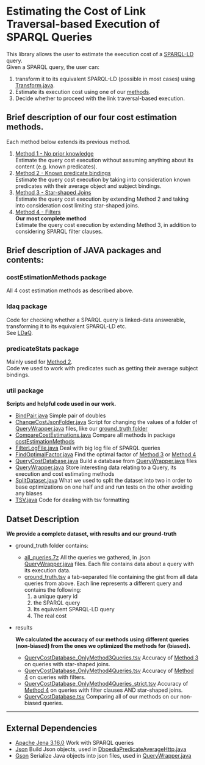 # Estimating the Cost of Link Traversal-based Execution of SPARQL Queries

This library allows the user to estimate the execution cost of a
[SPARQL-LD](https://github.com/anskl/sparql-ld) query.\
Given a SPARQL query, the user can:
1. transform it to its equivalent SPARQL-LD (possible in most cases) using
   [Transform.java](src/main/java/gr/forth/ics/isl/LDaQ/CostEstimator/ldaq/Transform.java).
2. Estimate its execution cost using one of our
   [methods](src/main/java/gr/forth/ics/isl/LDaQ/CostEstimator/costEstimationMethods).
3. Decide whether to proceed with the link traversal-based execution.


## Brief description of our four cost estimation methods.
Each method below extends its previous method.
1. [Method 1 - No prior knowledge](src/main/java/gr/forth/ics/isl/LDaQ/CostEstimator/costEstimationMethods/Method1_noKnowledgeCostEst.java) \
    Estimate the query cost execution without assuming anything about
    its content (e.g. known predicates).
2. [Method 2 - Known predicate bindings](src/main/java/gr/forth/ics/isl/LDaQ/CostEstimator/costEstimationMethods/Method2_predicatesDataCostEst.java) \
    Estimate the query cost execution by taking into consideration known
    predicates with their average object and subject bindings.
3. [Method 3 - Star-shaped Joins](src/main/java/gr/forth/ics/isl/LDaQ/CostEstimator/costEstimationMethods/Method3_starShapedJoin.java) \
    Estimate the query cost execution by extending Method 2 and taking
    into consideration cost limiting star-shaped joins.
4. [Method 4 - Filters](src/main/java/gr/forth/ics/isl/LDaQ/CostEstimator/costEstimationMethods/Method4_filter.java) \
    **Our most complete method** \
    Estimate the query cost execution by extending Method 3, in addition to
    considering SPARQL filter clauses.


## Brief description of JAVA packages and contents:

### costEstimationMethods package
All 4 cost estimation methods as described above.

### ldaq package
Code for checking whether a SPARQL query is linked-data answerable,
transforming it to its equivalent SPARQL-LD etc. \
See [LDaQ](https://github.com/fafalios/LDaQ).

### predicateStats package
Mainly used for [Method 2](src/main/java/gr/forth/ics/isl/LDaQ/CostEstimator/costEstimationMethods/Method2_predicatesDataCostEst.java). \
Code we used to work with predicates such as getting their average subject bindings.

### util package
**Scripts and helpful code used in our work.**
* [BindPair.java](src/main/java/gr/forth/ics/isl/LDaQ/CostEstimator/util/BindPair.java)
    Simple pair of doubles
* [ChangeCostJsonFolder.java](src/main/java/gr/forth/ics/isl/LDaQ/CostEstimator/util/ChangeCostJsonFolder.java)
    Script for changing the values of a folder of [QueryWrapper.java](src/main/java/gr/forth/ics/isl/LDaQ/CostEstimator/util/QueryWrapper.java)
    files, like our [ground_truth folder](dataset/ground_truth/all_queries.7z)
* [CompareCostEstimations.java](src/main/java/gr/forth/ics/isl/LDaQ/CostEstimator/util/CompareCostEstimations.java)
    Compare all methods in package [costEstimationMethods](src/main/java/gr/forth/ics/isl/LDaQ/CostEstimator/costEstimationMethods)
* [FilterLogFile.java](src/main/java/gr/forth/ics/isl/LDaQ/CostEstimator/util/FilterLogFile.java)
    Deal with big log file of SPARQL queries
* [FindOptimalFactor.java](src/main/java/gr/forth/ics/isl/LDaQ/CostEstimator/util/FindOptimalFactor.java)
    Find the optimal factor of [Method 3](src/main/java/gr/forth/ics/isl/LDaQ/CostEstimator/costEstimationMethods/Method3_starShapedJoin.java) or
    [Method 4](src/main/java/gr/forth/ics/isl/LDaQ/CostEstimator/costEstimationMethods/Method4_filter.java)
* [QueryCostDatabase.java](src/main/java/gr/forth/ics/isl/LDaQ/CostEstimator/util/QueryCostDatabase.java)
    Build a database from [QueryWrapper.java](src/main/java/gr/forth/ics/isl/LDaQ/CostEstimator/util/QueryWrapper.java) files
* [QueryWrapper.java](src/main/java/gr/forth/ics/isl/LDaQ/CostEstimator/util/QueryWrapper.java)
    Store interesting data relating to a Query, its execution and cost estimating methods
* [SplitDataset.java](src/main/java/gr/forth/ics/isl/LDaQ/CostEstimator/util/SplitDataset.java)
    What we used to split the dataset into two in order to base optimizations on one half and
     and run tests on the other avoiding any biases
* [TSV.java](src/main/java/gr/forth/ics/isl/LDaQ/CostEstimator/util/TSV.java)
    Code for dealing with tsv formatting


## Datset Description
**We provide a complete dataset, with results and our ground-truth**
* ground_truth folder contains:
  * [all_queries.7z](dataset/ground_truth/all_queries.7z) All the queries we gathered, in .json
    [QueryWrapper.java](src/main/java/gr/forth/ics/isl/LDaQ/CostEstimator/util/QueryWrapper.java) files.
   Each file contains data about a query with its execution data.
  * [ground_truth.tsv](dataset/ground_truth/ground_truth.tsv) a tab-separated file containing the gist from all data queries from above. Each line represents a
  different query and contains the following:
    1. a unique query id
    2. the SPARQL query
    3. Its equivalent SPARQL-LD query
    4. The real cost

* results

    **We calculated the accuracy of our methods using different queries (non-biased) from the ones we optimized the methods for (biased).**
  * [QueryCostDatabase_OnlyMethod3Queries.tsv](dataset/results/QueryCostDatabase_OnlyMethod3Queries.tsv) Accuracy of
        [Method 3](src/main/java/gr/forth/ics/isl/LDaQ/CostEstimator/costEstimationMethods/Method3_starShapedJoin.java) on queries with star-shaped joins.
  * [QueryCostDatabase_OnlyMethod4Queries.tsv](dataset/results/QueryCostDatabase_OnlyMethod4Queries.tsv) Accuracy of
        [Method 4](src/main/java/gr/forth/ics/isl/LDaQ/CostEstimator/costEstimationMethods/Method4_filter.java) on queries with filters.
  * [QueryCostDatabase_OnlyMethod4Queries_strict.tsv](dataset/results/QueryCostDatabase_OnlyMethod4Queries_strict.tsv) Accuracy of
        [Method 4](src/main/java/gr/forth/ics/isl/LDaQ/CostEstimator/costEstimationMethods/Method4_filter.java) on queries with filter clauses AND
            star-shaped joins.
  * [QueryCostDatabase.tsv](dataset/results/QueryCostDatabase.tsv) Comparing all of our methods on our non-biased queries.

---

## External Dependencies
* [Apache Jena 3.16.0](https://search.maven.org/artifact/org.apache.jena/jena-arq/3.16.0/jar) Work with SPARQL queries
* [Json](https://search.maven.org/artifact/org.json/json/20200518/bundle) Build Json objects, used in
      [DbpediaPredicateAverageHttp.java](src/main/java/gr/forth/ics/isl/LDaQ/CostEstimator/predicateStats/DbpediaPredicateAverageHttp.java)
* [Gson]() Serialize Java objects into json files, used in [QueryWrapper.java](src/main/java/gr/forth/ics/isl/LDaQ/CostEstimator/util/QueryWrapper.java)
